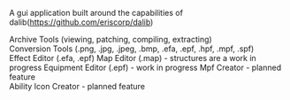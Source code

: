 A gui application built around the capabilities of dalib(https://github.com/eriscorp/dalib)

Archive Tools (viewing, patching, compiling, extracting)  
Conversion Tools (.png, .jpg, .jpeg, .bmp, .efa, .epf, .hpf, .mpf, .spf)  
Effect Editor (.efa, .epf)
Map Editor (.map) - structures are a work in progress
Equipment Editor (.epf) - work in progress
Mpf Creator - planned feature  
Ability Icon Creator - planned feature